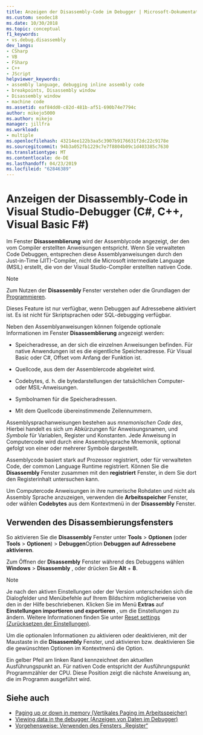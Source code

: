 ```yaml
---
title: Anzeigen der Disassembly-Code im Debugger | Microsoft-Dokumentation
ms.custom: seodec18
ms.date: 10/30/2018
ms.topic: conceptual
f1_keywords:
- vs.debug.disassembly
dev_langs:
- CSharp
- VB
- FSharp
- C++
- JScript
helpviewer_keywords:
- assembly language, debugging inline assembly code
- breakpoints, Disassembly window
- Disassembly window
- machine code
ms.assetid: eaf84dd0-c82d-481b-af51-690b74e7794c
author: mikejo5000
ms.author: mikejo
manager: jillfra
ms.workload:
- multiple
ms.openlocfilehash: 43214ee122b3aa5c3907b9176631f2dc22c9178e
ms.sourcegitcommit: 94b3a052fb1229c7e7f8804b09c1d403385c7630
ms.translationtype: MT
ms.contentlocale: de-DE
ms.lasthandoff: 04/23/2019
ms.locfileid: "62846389"
---
```

# <a name="view-disassembly-code-in-the-visual-studio-debugger-c-c-visual-basic-f"></a>Anzeigen der Disassembly-Code in Visual Studio-Debugger (C#, C++, Visual Basic F#)

Im Fenster **Disassemblierung** wird der Assemblycode angezeigt, der den vom Compiler erstellten Anweisungen entspricht. Wenn Sie verwalteten Code Debuggen, entsprechen diese Assemblyanweisungen durch den Just-in-Time (JIT)-Compiler, nicht die Microsoft intermediate Language (MSIL) erstellt, die von der Visual Studio-Compiler erstellten nativen Code.

> [!NOTE]
> Zum Nutzen der **Disassembly** Fenster verstehen oder die Grundlagen der [Programmieren](https://wikipedia.org/wiki/Assembly_language).

Dieses Feature ist nur verfügbar, wenn Debuggen auf Adressebene aktiviert ist. Es ist nicht für Skriptsprachen oder SQL-debugging verfügbar.

Neben den Assemblyanweisungen können folgende optionale Informationen im Fenster **Disassemblierung** angezeigt werden:

- Speicheradresse, an der sich die einzelnen Anweisungen befinden. Für native Anwendungen ist es die eigentliche Speicheradresse. Für Visual Basic oder C#, Offset vom Anfang der Funktion ist.

- Quellcode, aus dem der Assemblercode abgeleitet wird.

- Codebytes, d. h. die bytedarstellungen der tatsächlichen Computer- oder MSIL-Anweisungen.

- Symbolnamen für die Speicheradressen.

- Mit dem Quellcode übereinstimmende Zeilennummern.

Assemblysprachanweisungen bestehen aus *mnemonischen Code des*, Hierbei handelt es sich um Abkürzungen für Anweisungsnamen, und *Symbole* für Variablen, Register und Konstanten. Jede Anweisung in Computercode wird durch eine Assemblysprache Mnemonik, optional gefolgt von einer oder mehrerer Symbole dargestellt.

Assemblycode basiert stark auf Prozessor registriert, oder für verwalteten Code, der common Language Runtime registriert. Können Sie die **Disassembly** Fenster zusammen mit den **registriert** Fenster, in dem Sie dort den Registerinhalt untersuchen kann.

Um Computercode Anweisungen in ihre numerische Rohdaten und nicht als Assembly Sprache anzuzeigen, verwenden die **Arbeitsspeicher** Fenster, oder wählen **Codebytes** aus dem Kontextmenü in der **Disassembly**  Fenster.

## <a name="use-the-disassembly-window"></a>Verwenden des Disassembierungsfensters

So aktivieren Sie die **Disassembly** Fenster unter **Tools** > **Optionen** (oder **Tools**  >  **Optionen**) > **Debuggen**Option **Debuggen auf Adressebene aktivieren**.

Zum Öffnen der **Disassembly** Fenster während des Debuggens wählen **Windows** > **Disassembly** , oder drücken Sie **Alt** + **8**.

> [!NOTE]
> Je nach den aktiven Einstellungen oder der Version unterscheiden sich die Dialogfelder und Menübefehle auf Ihrem Bildschirm möglicherweise von den in der Hilfe beschriebenen. Klicken Sie im Menü **Extras** auf **Einstellungen importieren und exportieren** , um die Einstellungen zu ändern. Weitere Informationen finden Sie unter [Reset settings (Zurücksetzen der Einstellungen)](../ide/environment-settings.md#reset-settings).

Um die optionalen Informationen zu aktivieren oder deaktivieren, mit der Maustaste in die **Disassembly** Fenster, und aktivieren bzw. deaktivieren Sie die gewünschten Optionen im Kontextmenü die Option.

Ein gelber Pfeil am linken Rand kennzeichnet den aktuellen Ausführungspunkt an. Für nativen Code entspricht der Ausführungspunkt Programmzähler der CPU. Diese Position zeigt die nächste Anweisung an, die im Programm ausgeführt wird.

## <a name="see-also"></a>Siehe auch

* [Paging up or down in memory (Vertikales Paging im Arbeitsspeicher)](../debugger/how-to-page-up-or-down-in-memory.md)
* [Viewing data in the debugger (Anzeigen von Daten im Debugger)](../debugger/viewing-data-in-the-debugger.md)
* [Vorgehensweise: Verwenden des Fensters „Register“](../debugger/how-to-use-the-registers-window.md)